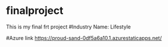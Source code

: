# finalproject
This is my final frt project
#Industry Name: Lifestyle

#Azure link https://proud-sand-0df5a6a10.1.azurestaticapps.net/

